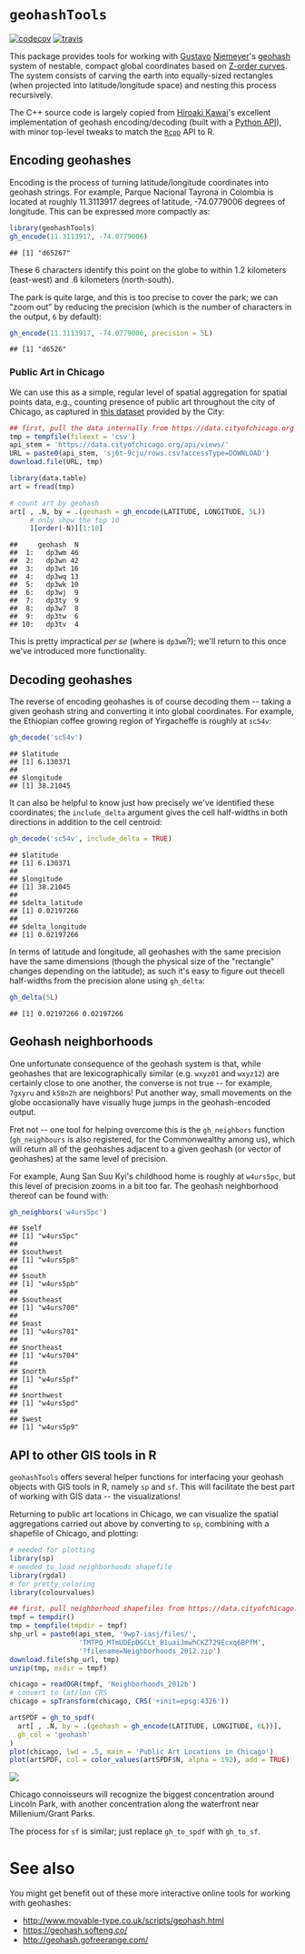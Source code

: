 
`geohashTools`
==============

[![codecov](http://codecov.io/github/MichaelChirico/geohashTools/coverage.svg?branch=master)](http://codecov.io/github/MichaelChirico/geohashTools?branch=master) [![travis](https://travis-ci.org/MichaelChirico/geohashTools.svg?branch=master)](https://travis-ci.org/MichaelChirico/geohashTools)

This package provides tools for working with [Gustavo](https://github.com/niemeyer) [Niemeyer](https://twitter.com/gniemeyer)'s [geohash](https://en.wikipedia.org/wiki/Geohash) system of nestable, compact global coordinates based on [Z-order curves](https://en.wikipedia.org/wiki/Z-order_curve). The system consists of carving the earth into equally-sized rectangles (when projected into latitude/longitude space) and nesting this process recursively.

The C++ source code is largely copied from [Hiroaki Kawai](https://github.com/hkwi)'s excellent implementation of geohash encoding/decoding (built with a [Python API](https://github.com/hkwi/python-geohash)), with minor top-level tweaks to match the [`Rcpp`](http://www.rcpp.org/) API to R.

Encoding geohashes
------------------

Encoding is the process of turning latitude/longitude coordinates into geohash strings. For example, Parque Nacional Tayrona in Colombia is located at roughly 11.3113917 degrees of latitude, -74.0779006 degrees of longitude. This can be expressed more compactly as:

``` r
library(geohashTools)
gh_encode(11.3113917, -74.0779006)
```

    ## [1] "d65267"

These 6 characters identify this point on the globe to within 1.2 kilometers (east-west) and .6 kilometers (north-south).

The park is quite large, and this is too precise to cover the park; we can "zoom out" by reducing the precision (which is the number of characters in the output, `6` by default):

``` r
gh_encode(11.3113917, -74.0779006, precision = 5L)
```

    ## [1] "d6526"

### Public Art in Chicago

We can use this as a simple, regular level of spatial aggregation for spatial points data, e.g., counting presence of public art throughout the city of Chicago, as captured in [this dataset](https://data.cityofchicago.org/Parks-Recreation/Parks-Public-Art/sj6t-9cju) provided by the City:

``` r
## first, pull the data internally from https://data.cityofchicago.org
tmp = tempfile(fileext = 'csv')
api_stem = 'https://data.cityofchicago.org/api/views/'
URL = paste0(api_stem, 'sj6t-9cju/rows.csv?accessType=DOWNLOAD')
download.file(URL, tmp)

library(data.table)
art = fread(tmp)

# count art by geohash
art[ , .N, by = .(geohash = gh_encode(LATITUDE, LONGITUDE, 5L))
     # only show the top 10
     ][order(-N)][1:10]
```

    ##     geohash  N
    ##  1:   dp3wm 46
    ##  2:   dp3wn 42
    ##  3:   dp3wt 16
    ##  4:   dp3wq 13
    ##  5:   dp3wk 10
    ##  6:   dp3wj  9
    ##  7:   dp3ty  9
    ##  8:   dp3w7  8
    ##  9:   dp3tw  6
    ## 10:   dp3tv  4

This is pretty impractical *per se* (where is `dp3wm`?); we'll return to this once we've introduced more functionality.

Decoding geohashes
------------------

The reverse of encoding geohashes is of course decoding them -- taking a given geohash string and converting it into global coordinates. For example, the Ethiopian coffee growing region of Yirgacheffe is roughly at `sc54v`:

``` r
gh_decode('sc54v')
```

    ## $latitude
    ## [1] 6.130371
    ## 
    ## $longitude
    ## [1] 38.21045

It can also be helpful to know just how precisely we've identified these coordinates; the `include_delta` argument gives the cell half-widths in both directions in addition to the cell centroid:

``` r
gh_decode('sc54v', include_delta = TRUE)
```

    ## $latitude
    ## [1] 6.130371
    ## 
    ## $longitude
    ## [1] 38.21045
    ## 
    ## $delta_latitude
    ## [1] 0.02197266
    ## 
    ## $delta_longitude
    ## [1] 0.02197266

In terms of latitude and longitude, all geohashes with the same precision have the same dimensions (though the physical size of the "rectangle" changes depending on the latitude); as such it's easy to figure out thecell half-widths from the precision alone using `gh_delta`:

``` r
gh_delta(5L)
```

    ## [1] 0.02197266 0.02197266

Geohash neighborhoods
---------------------

One unfortunate consequence of the geohash system is that, while geohashes that are lexicographically similar (e.g. `wxyz01` and `wxyz12`) are certainly close to one another, the converse is not true -- for example, `7gxyru` and `k58n2h` are neighbors! Put another way, small movements on the globe occasionally have visually huge jumps in the geohash-encoded output.

Fret not -- one tool for helping overcome this is the `gh_neighbors` function (`gh_neighbours` is also registered, for the Commonwealthy among us), which will return all of the geohashes adjacent to a given geohash (or vector of geohashes) at the same level of precision.

For example, Aung San Suu Kyi's childhood home is roughly at `w4urs5pc`, but this level of precision zooms in a bit too far. The geohash neighborhood thereof can be found with:

``` r
gh_neighbors('w4urs5pc')
```

    ## $self
    ## [1] "w4urs5pc"
    ## 
    ## $southwest
    ## [1] "w4urs5p8"
    ## 
    ## $south
    ## [1] "w4urs5pb"
    ## 
    ## $southeast
    ## [1] "w4urs700"
    ## 
    ## $east
    ## [1] "w4urs701"
    ## 
    ## $northeast
    ## [1] "w4urs704"
    ## 
    ## $north
    ## [1] "w4urs5pf"
    ## 
    ## $northwest
    ## [1] "w4urs5pd"
    ## 
    ## $west
    ## [1] "w4urs5p9"

API to other GIS tools in R
---------------------------

`geohashTools` offers several helper functions for interfacing your geohash objects with GIS tools in R, namely `sp` and `sf`. This will facilitate the best part of working with GIS data -- the visualizations!

Returning to public art locations in Chicago, we can visualize the spatial aggregations carried out above by converting to `sp`, combining with a shapefile of Chicago, and plotting:

``` r
# needed for plotting
library(sp)
# needed to load neighborhoods shapefile
library(rgdal)
# for pretty coloring
library(colourvalues)

## first, pull neighborhood shapefiles from https://data.cityofchicago.org
tmpf = tempdir()
tmp = tempfile(tmpdir = tmpf)
shp_url = paste0(api_stem, '9wp7-iasj/files/', 
                 'TMTPQ_MTmUDEpDGCLt_B1uaiJmwhCKZ729Ecxq6BPfM',
                 '?filename=Neighborhoods_2012.zip')
download.file(shp_url, tmp)
unzip(tmp, exdir = tmpf)

chicago = readOGR(tmpf, 'Neighborhoods_2012b')
# convert to lat/lon CRS
chicago = spTransform(chicago, CRS('+init=epsg:4326'))

artSPDF = gh_to_spdf(
  art[ , .N, by = .(geohash = gh_encode(LATITUDE, LONGITUDE, 6L))],
  gh_col = 'geohash'
)
plot(chicago, lwd = .5, main = 'Public Art Locations in Chicago')
plot(artSPDF, col = color_values(artSPDF$N, alpha = 192), add = TRUE)
```

<img src="README-chicago_plot-1.png" width="\textwidth" />

Chicago connoisseurs will recognize the biggest concentration around Lincoln Park, with another concentration along the waterfront near Millenium/Grant Parks.

The process for `sf` is similar; just replace `gh_to_spdf` with `gh_to_sf`.

See also
========

You might get benefit out of these more interactive online tools for working with geohashes:

-   <http://www.movable-type.co.uk/scripts/geohash.html>
-   <https://geohash.softeng.co/>
-   <http://geohash.gofreerange.com/>
